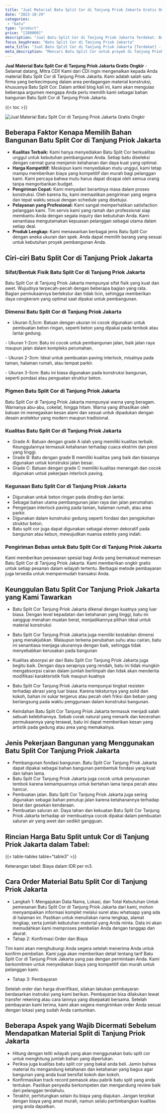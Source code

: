 ```yaml
---
title: "Jual Material Batu Split Cor di Tanjung Priok Jakarta Gratis Ongkir"
date: "2023-10-29"
categories:
 - "batu"
type: "product"
price: "[280000]"
description: "Jual Batu Split Cor di Tanjung Priok Jakarta Terdekat. Batu Split Cor ini sering dipakai dalam proyek konstruksi sebagai campuran beton yang terpilih dan tahan lama. Hubungi kami untuk informasi lebih lanjut."
focus_keyphrase: "Batu Split Cor di Tanjung Priok Jakarta"
meta_title: "Jual Batu Split Cor di Tanjung Priok Jakarta [Terdekat] - CDI"
meta_description: "Mencari Batu Split Cor untuk proyek di Tanjung Priok Jakarta? Kami menyediakan Batu Split Cor berkualitas untuk material cor beton. Raih penawaran terbaik sekarang."
---
```


**Jual Material Batu Split Cor di Tanjung Priok Jakarta Gratis Ongkir** - Selamat datang, Mitra CDI! Kami dari CDI ingin mengenalkan kepada Anda material Batu Split Cor di Tanjung Priok Jakarta. Kami adalah salah satu firma yang berkecimpung dalam area perdagangan material konstruksi, khususnya Batu Split Cor. Dalam artikel blog kali ini, kami akan mengulas beberapa argumen mengapa Anda perlu memilih kami sebagai bahan bangunan Batu Split Cor di Tanjung Priok Jakarta.

{{< toc >}}

![Jual Material Batu Split Cor di Tanjung Priok Jakarta Gratis Ongkir](/images/batu/batu-split-21.jpg)

## Beberapa Faktor Kenapa Memilih Bahan Bangunan Batu Split Cor di Tanjung Priok Jakarta

*   **Kualitas Terbaik:** Kami hanya menyediakan Batu Split Cor berkualitas unggul untuk kebutuhan pembangunan Anda. Setiap batu diseleksi dengan cermat guna menjamin ketahanan dan daya kuat yang optimal.
*   **Harga Kompetitif:** Meskipun kami menyediakan mutu unggul, kami tetap mampu memberikan biaya yang kompetitif dan murah bagi pelanggan kami. Kami percaya bahwa mutu harus dapat dicapai oleh semua orang tanpa mengorbankan budget.
*   **Pengiriman Cepat:** Kami menyadari berartinya masa dalam proses konstruksi. Oleh karena itu, kami memastikan pengiriman yang segera dan tepat waktu sesuai dengan schedule yang disetujui.
*   **Pelayanan yang Profesional:** Kami sangat memperhatikan satisfaction pelanggan kami. Tim servis kami yang ramah dan professional siap membantu Anda dengan segala inquiry dan kebutuhan Anda. Kami senantiasa mengutamakan kepuasan pelanggan sebagai utama dalam setiap deal.
*   **Produk Lengkap:** Kami menawarkan berbagai jenis Batu Split Cor dengan aneka ukuran dan spek. Anda dapat memilih barang yang sesuai untuk kebutuhan proyek pembangunan Anda.

## Ciri-ciri Batu Split Cor di Tanjung Priok Jakarta

### Sifat/Bentuk Fisik Batu Split Cor di Tanjung Priok Jakarta

Batu Split Cor di Tanjung Priok Jakarta mempunyai sifat fisik yang kuat dan awet. Wujudnya terpecah-pecah dengan beberapa bagian yang rata. Bagian permukaannya bertekstur dan tidak licin, sehingga memberikan daya cengkeram yang optimal saat dipakai untuk pembangunan.

### Dimensi Batu Split Cor di Tanjung Priok Jakarta

- Ukuran 0,5cm: Batuan dengan ukuran ini cocok digunakan untuk pembuatan beton ringan, seperti beton yang dipakai pada tembok atau lantai gedung.  

\- Ukuran 1-2cm: Batu ini cocok untuk pembangunan jalan, baik jalan raya maupun jalan dalam kompleks perumahan.  

\- Ukuran 2-3cm: Ideal untuk pembuatan paving interlock, misalnya pada taman, halaman rumah, atau tempat parkir.  

\- Ukuran 3-5cm: Batu ini biasa digunakan pada konstruksi bangunan, seperti pondasi atau penguatan struktur beton.

### Pigmen Batu Split Cor di Tanjung Priok Jakarta

Batu Split Cor di Tanjung Priok Jakarta mempunyai warna yang beragam. Warnanya abu-abu, cokelat, hingga hitam. Warna yang dihasilkan oleh batuan ini menegaskan kesan alami dan sesuai untuk dipadukan dengan desain arsitektur yang modern maupun tradisional.

### Kualitas Batu Split Cor di Tanjung Priok Jakarta

*   Grade A: Batuan dengan grade A ialah yang memiliki kualitas terbaik. Keunggulannya termasuk ketahanan terhadap cuaca ekstrim dan presi yang tinggi.
*   Grade B: Batu dengan grade B memiliki kualitas yang baik dan biasanya digunakan untuk konstruksi jalan besar.
*   Grade C: Batuan dengan grade C memiliki kualitas menengah dan cocok digunakan untuk pekerjaan interlock paving.

### Kegunaan Batu Split Cor di Tanjung Priok Jakarta

*   Digunakan untuk beton ringan pada dinding dan lantai.
*   Sebagai bahan utama pembangunan jalan raya dan jalan perumahan.
*   Pengerjaan interlock paving pada taman, halaman rumah, atau area parkir.
*   Digunakan dalam konstruksi gedung seperti fondasi dan pengokohan struktur beton.
*   Batu split cor juga dapat digunakan sebagai elemen dekoratif pada bangunan atau kebun, mewujudkan nuansa estetis yang indah.

### Pengiriman Bebas untuk Batu Split Cor di Tanjung Priok Jakarta

Kami memberikan penawaran spesial bagi Anda yang bermaksud memesan Batu Split Cor di Tanjung Priok Jakarta. Kami memberikan ongkir gratis untuk setiap pesanan dalam wilayah tertentu. Berbagai metode pembayaran juga tersedia untuk mempermudah transaksi Anda.

## Keunggulan Batu Split Cor Tanjung Priok Jakarta yang Kami Tawarkan

*   Batu Split Cor Tanjung Priok Jakarta dikenal dengan kuatnya yang luar biasa. Dengan level kepadatan dan ketahanan yang tinggi, batu ini sanggup menahan muatan berat, menjadikannya pilihan ideal untuk material konstruksi

*   Batu Split Cor Tanjung Priok Jakarta juga memiliki kestabilan dimensi yang menakjubkan. Walaupun terkena perubahan suhu atau cairan, batu ini senantiasa menjaga ukurannya dengan baik, sehingga tidak menyebabkan kerusakan pada bangunan

*   Kualitas absorpsi air dari Batu Split Cor Tanjung Priok Jakarta juga begitu baik. Dengan daya serapnya yang rendah, batu ini tidak mungkin mengabsorpsi cairan dalam jumlah berlimpah dan tidak akan menderita modifikasi karakteristik fisik maupun kuatnya

*   Batu Split Cor Tanjung Priok Jakarta mempunyai tingkat resisten terhadap abrasi yang luar biasa. Karena teksturnya yang solid dan kokoh, bahan ini sukar tergerus atau pecah oleh friksi dan beban yang berlangsung pada waktu penggunaan dalam konstruksi bangunan.
*   Keindahan Batu Split Cor Tanjung Priok Jakarta termasuk menjadi salah sebuah kelebihannya. Sebab corak natural yang menarik dan kecerahan permukaannya yang terawat, batu ini dapat memberikan kesan yang artistik pada gedung atau area yang memakainya.

## Jenis Pekerjaan Bangunan yang Menggunakan Batu Split Cor Tanjung Priok Jakarta

*   Pembangunan fondasi bangunan. Batu Split Cor Tanjung Priok Jakarta dapat dipakai sebagai bahan bangunan pembentuk fondasi yang kuat dan tahan lama.
*   Batu Split Cor Tanjung Priok Jakarta juga cocok untuk penyusunan tembok karena kemampuannya untuk bertahan lama tanpa pecah atau hancur.
*   Pembuatan jalan. Batu Split Cor Tanjung Priok Jakarta juga sering digunakan sebagai bahan penutup jalan karena ketahanannya terhadap berat dan gesekan kendaraan.
*   Pembuatan saluran air. Daya tahan dan kekuatan Batu Split Cor Tanjung Priok Jakarta terhadap air membuatnya cocok dipakai dalam pembuatan saluran air yang awet dan sedikit gangguan.

## Rincian Harga Batu Split untuk Cor di Tanjung Priok Jakarta dalam Tabel:

{{< table-tables table="table3" >}}

Keterangan tabel: Biaya dalam IDR per m3.

## Cara Order Material Batu Split Cor di Tanjung Priok Jakarta

*   Langkah 1: Mengajukan Data Nama, Lokasi, dan Total Kebutuhan
Untuk pemesanan Batu Split Cor di Tanjung Priok Jakarta dari kami, mohon menyampaikan informasi komplet melalui surel atau whatsapp yang ada di halaman ini. Pastikan untuk menuliskan nama lengkap, alamat lengkap, serta jumlah kebutuhan material yang Anda minta. Data ini akan memudahkan kami memproses pembelian Anda dengan tanggap dan akurat.
*   Tahap 2: Konfirmasi Order dan Biaya

Tim kami akan menghubungi Anda segera setelah menerima Anda untuk konfirm pembelian. Kami juga akan memberikan detail tentang tarif Batu Split Cor di Tanjung Priok Jakarta yang pas dengan permintaan Anda. Kami berkomitmen untuk menyediakan biaya yang kompetitif dan murah untuk pelanggan kami.
*   Tahap 3: Pembayaran

Setelah order dan harga diverifikasi, silakan lakukan pembayaran berdasarkan instruksi yang kami berikan. Pembayaran bisa dilakukan lewat transfer rekening atau cara lainnya yang disepakati bersama. Setelah pembayaran kami terima, kami akan segera mengirimkan order Anda sesuai dengan lokasi yang sudah Anda cantumkan.

## Beberapa Aspek yang Wajib Dicermati Sebelum Mendapatkan Material Split di Tanjung Priok Jakarta

*   Hitung dengan teliti wilayah yang akan menggunakan batu split cor untuk menghitung jumlah bahan yang diperlukan.
*   Periksa juga kualitas batu split cor yang bakal anda beli. Jamin bahwa material itu mengandung ketahanan dan ketahanan yang bagus agar bangunan yang anda buat bersifat kokoh dan kokoh.
*   Konfirmasikan track record pemasok atau pabrik batu split yang anda tentukan. Pastikan penyedia berkompeten dan mengandung review baik dari pelanggan terdahulu.
*   Terakhir, perhitungkan selain itu biaya yang diajukan. Jangan terpikat dengan biaya yang amat murah, namun selalu pertimbangkan kualitas yang anda dapatkan.